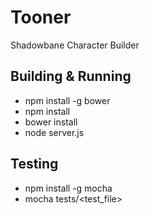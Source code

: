 # Tooner
Shadowbane Character Builder

## Building & Running
* npm install -g bower
* npm install
* bower install
* node server.js

## Testing
* npm install -g mocha
* mocha tests/<test_file>